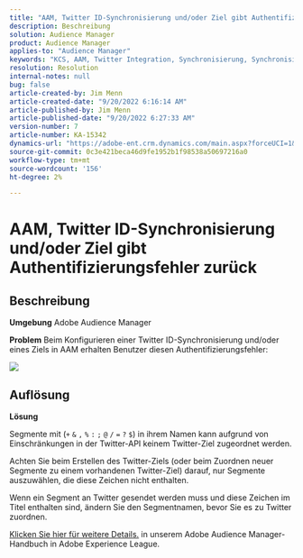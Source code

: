 ```yaml
---
title: "AAM, Twitter ID-Synchronisierung und/oder Ziel gibt Authentifizierungsfehler zurück"
description: Beschreibung
solution: Audience Manager
product: Audience Manager
applies-to: "Audience Manager"
keywords: "KCS, AAM, Twitter Integration, Synchronisierung, Synchronisierung, Ziel, Authentifizierungsfehler, ID, Adobe Audience Manager"
resolution: Resolution
internal-notes: null
bug: false
article-created-by: Jim Menn
article-created-date: "9/20/2022 6:16:14 AM"
article-published-by: Jim Menn
article-published-date: "9/20/2022 6:27:33 AM"
version-number: 7
article-number: KA-15342
dynamics-url: "https://adobe-ent.crm.dynamics.com/main.aspx?forceUCI=1&pagetype=entityrecord&etn=knowledgearticle&id=dddc48b9-ab38-ed11-9db1-0022480866ad"
source-git-commit: 0c3e421beca46d9fe1952b1f98538a50697216a0
workflow-type: tm+mt
source-wordcount: '156'
ht-degree: 2%

---
```


# AAM, Twitter ID-Synchronisierung und/oder Ziel gibt Authentifizierungsfehler zurück

## Beschreibung


<b>Umgebung</b>
Adobe Audience Manager

<b>Problem</b>
Beim Konfigurieren einer Twitter ID-Synchronisierung und/oder eines Ziels in AAM erhalten Benutzer diesen Authentifizierungsfehler:

![](assets/___dedc48b9-ab38-ed11-9db1-0022480866ad___.png)


## Auflösung


<b>Lösung</b>

Segmente mit (`+` `&` `,` `%` `:` `;` `@` `/` `=` `?` `$`) in ihrem Namen kann aufgrund von Einschränkungen in der Twitter-API keinem Twitter-Ziel zugeordnet werden.

Achten Sie beim Erstellen des Twitter-Ziels (oder beim Zuordnen neuer Segmente zu einem vorhandenen Twitter-Ziel) darauf, nur Segmente auszuwählen, die diese Zeichen nicht enthalten.

Wenn ein Segment an Twitter gesendet werden muss und diese Zeichen im Titel enthalten sind, ändern Sie den Segmentnamen, bevor Sie es zu Twitter zuordnen.

[Klicken Sie hier für weitere Details.](https://experienceleague.adobe.com/docs/audience-manager/user-guide/features/destinations/device-based/twitter-tailored-audiences.html?lang=en#segment-mapping-considerations) in unserem Adobe Audience Manager-Handbuch in Adobe Experience League.
